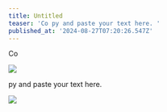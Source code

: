 ```yaml
---
title: Untitled
teaser: 'Co py and paste your text here. '
published_at: '2024-08-27T07:20:26.547Z'
---
```

<p>Co</p><img src="https://aaah0mnbncqtinas.public.blob.vercel-storage.com/0r0zL70-no-background-dhEPG6f0JVrqVzsdKi8SaxtRQ9w4BA.png"><p>py and paste your text here.</p><img src="https://aaah0mnbncqtinas.public.blob.vercel-storage.com/7hbC0smQBC-no-background-DToemWsBG3URFoZo2erxxdA483qs6e.png"><p></p>
